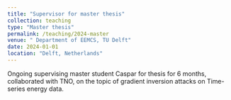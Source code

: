 ```yaml
---
title: "Supervisor for master thesis"
collection: teaching
type: "Master thesis"
permalink: /teaching/2024-master
venue: " Department of EEMCS, TU Delft"
date: 2024-01-01
location: "Delft, Netherlands"
---
```


Ongoing supervising master student Caspar for thesis for 6 months, collaborated with TNO, on the topic of gradient inversion attacks on Time-series energy data.
